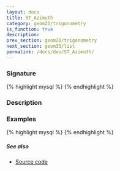 ```yaml
---
layout: docs
title: ST_Azimuth
category: geom2D/trigonometry
is_function: true
description: 
prev_section: geom2D/trigonometry
next_section: geom3D/list
permalink: /docs/dev/ST_Azimuth/
---
```


### Signature

{% highlight mysql %}
{% endhighlight %}

### Description

### Examples

{% highlight mysql %}
{% endhighlight %}

##### See also

* <a href="https://github.com/irstv/H2GIS/blob/51910b27b5dc2b3b4353bb43a683f8649628ea8d/h2spatial-ext/src/main/java/org/h2gis/h2spatialext/function/spatial/trigonometry/ST_Azimuth.java" target="_blank">Source code</a>

